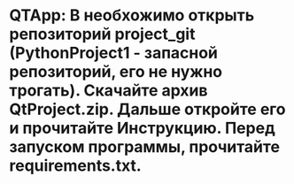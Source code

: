 # QTApp: В необхожимо открыть репозиторий project_git (PythonProject1 - запасной репозиторий, его не нужно трогать). Скачайте архив QtProject.zip. Дальше откройте его и прочитайте Инструкцию. Перед запуском программы, прочитайте requirements.txt.

